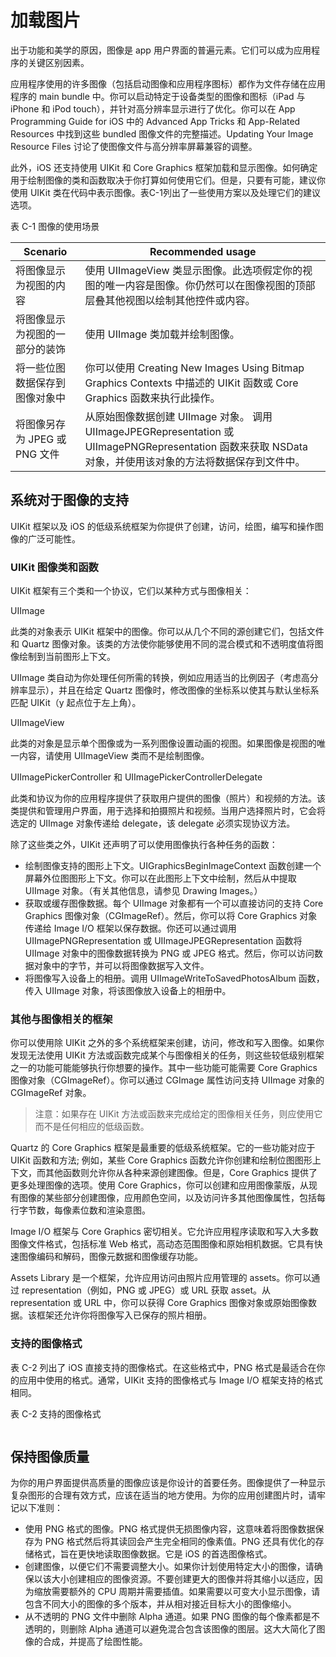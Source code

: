 # 加载图片

出于功能和美学的原因，图像是 app 用户界面的普遍元素。它们可以成为应用程序的关键区别因素。

应用程序使用的许多图像（包括启动图像和应用程序图标）都作为文件存储在应用程序的 main bundle 中。你可以启动特定于设备类型的图像和图标（iPad 与 iPhone 和 iPod touch），并针对高分辨率显示进行了优化。你可以在 App Programming Guide for iOS 中的 Advanced App Tricks 和 App-Related Resources 中找到这些 bundled 图像文件的完整描述。Updating Your Image Resource Files 讨论了使图像文件与高分辨率屏幕兼容的调整。

此外，iOS 还支持使用 UIKit 和 Core Graphics 框架加载和显示图像。如何确定用于绘制图像的类和函数取决于你打算如何使用它们。但是，只要有可能，建议你使用 UIKit 类在代码中表示图像。表C-1列出了一些使用方案以及处理它们的建议选项。

表 C-1 图像的使用场景

| Scenario | Recommended usage |
| - | - |
| 将图像显示为视图的内容 | 使用 UIImageView 类显示图像。此选项假定你的视图的唯一内容是图像。你仍然可以在图像视图的顶部层叠其他视图以绘制其他控件或内容。 |
| 将图像显示为视图的一部分的装饰 | 使用 UIImage 类加载并绘制图像。 |
| 将一些位图数据保存到图像对象中 | 你可以使用 Creating New Images Using Bitmap Graphics Contexts 中描述的 UIKit 函数或 Core Graphics 函数来执行此操作。 |
| 将图像另存为 JPEG 或 PNG 文件 | 从原始图像数据创建 UIImage 对象。 调用 UIImageJPEGRepresentation 或 UIImagePNGRepresentation 函数来获取 NSData 对象，并使用该对象的方法将数据保存到文件中。 |

## 系统对于图像的支持

UIKit 框架以及 iOS 的低级系统框架为你提供了创建，访问，绘图，编写和操作图像的广泛可能性。

### UIKit 图像类和函数

UIKit 框架有三个类和一个协议，它们以某种方式与图像相关：

UIImage

此类的对象表示 UIKit 框架中的图像。你可以从几个不同的源创建它们，包括文件和 Quartz 图像对象。该类的方法使你能够使用不同的混合模式和不透明度值将图像绘制到当前图形上下文。

UIImage 类自动为你处理任何所需的转换，例如应用适当的比例因子（考虑高分辨率显示），并且在给定 Quartz 图像时，修改图像的坐标系以使其与默认坐标系匹配 UIKit（y 起点位于左上角）。

UIImageView

此类的对象是显示单个图像或为一系列图像设置动画的视图。如果图像是视图的唯一内容，请使用 UIImageView 类而不是绘制图像。

UIImagePickerController 和 UIImagePickerControllerDelegate

此类和协议为你的应用程序提供了获取用户提供的图像（照片）和视频的方法。该类提供和管理用户界面，用于选择和拍摄照片和视频。当用户选择照片时，它会将选定的 UIImage 对象传递给 delegate，该 delegate 必须实现协议方法。

除了这些类之外，UIKit 还声明了可以使用图像执行各种任务的函数：

- 绘制图像支持的图形上下文。UIGraphicsBeginImageContext 函数创建一个屏幕外位图图形上下文。你可以在此图形上下文中绘制，然后从中提取 UIImage 对象。（有关其他信息，请参见 Drawing Images。）
- 获取或缓存图像数据。每个 UIImage 对象都有一个可以直接访问的支持 Core Graphics 图像对象（CGImageRef）。然后，你可以将 Core Graphics 对象传递给 Image I/O 框架以保存数据。你还可以通过调用 UIImagePNGRepresentation 或 UIImageJPEGRepresentation 函数将 UIImage 对象中的图像数据转换为 PNG 或 JPEG 格式。然后，你可以访问数据对象中的字节，并可以将图像数据写入文件。
- 将图像写入设备上的相册。调用 UIImageWriteToSavedPhotosAlbum 函数，传入 UIImage 对象，将该图像放入设备上的相册中。

### 其他与图像相关的框架

你可以使用除 UIKit 之外的多个系统框架来创建，访问，修改和写入图像。如果你发现无法使用 UIKit 方法或函数完成某个与图像相关的任务，则这些较低级别框架之一的功能可能能够执行你想要的操作。其中一些功能可能需要 Core Graphics 图像对象（CGImageRef）。你可以通过 CGImage 属性访问支持 UIImage 对象的 CGImageRef 对象。

> 注意：如果存在 UIKit 方法或函数来完成给定的图像相关任务，则应使用它而不是任何相应的低级函数。

Quartz 的 Core Graphics 框架是最重要的低级系统框架。它的一些功能对应于 UIKit 函数和方法; 例如，某些 Core Graphics 函数允许你创建和绘制位图图形上下文，而其他函数则允许你从各种来源创建图像。但是，Core Graphics 提供了更多处理图像的选项。使用 Core Graphics，你可以创建和应用图像蒙版，从现有图像的某些部分创建图像，应用颜色空间，以及访问许多其他图像属性，包括每行字节数，每像素位数和渲染意图。

Image I/O 框架与 Core Graphics 密切相关。它允许应用程序读取和写入大多数图像文件格式，包括标准 Web 格式，高动态范围图像和原始相机数据。它具有快速图像编码和解码，图像元数据和图像缓存功能。

Assets Library 是一个框架，允许应用访问由照片应用管理的 assets。你可以通过 representation（例如，PNG 或 JPEG）或 URL 获取 asset。从 representation 或 URL 中，你可以获得 Core Graphics 图像对象或原始图像数据。该框架还允许你将图像写入已保存的照片相册。

### 支持的图像格式

表 C-2 列出了 iOS 直接支持的图像格式。在这些格式中，PNG 格式是最适合在你的应用中使用的格式。通常，UIKit 支持的图像格式与 Image I/O 框架支持的格式相同。

表 C-2 支持的图像格式

![]()

## 保持图像质量

为你的用户界面提供高质量的图像应该是你设计的首要任务。图像提供了一种显示复杂图形的合理有效方式，应该在适当的地方使用。为你的应用创建图片时，请牢记以下准则：

- 使用 PNG 格式的图像。PNG 格式提供无损图像内容，这意味着将图像数据保存为 PNG 格式然后将其读回会产生完全相同的像素值。PNG 还具有优化的存储格式，旨在更快地读取图像数据。它是 iOS 的首选图像格式。
- 创建图像，以便它们不需要调整大小。如果你计划使用特定大小的图像，请确保以该大小创建相应的图像资源。不要创建更大的图像并将其缩小以适应，因为缩放需要额外的 CPU 周期并需要插值。如果需要以可变大小显示图像，请包含不同大小的图像的多个版本，并从相对接近目标大小的图像缩小。
- 从不透明的 PNG 文件中删除 Alpha 通道。如果 PNG 图像的每个像素都是不透明的，则删除 Alpha 通道可以避免混合包含该图像的图层。这大大简化了图像的合成，并提高了绘图性能。